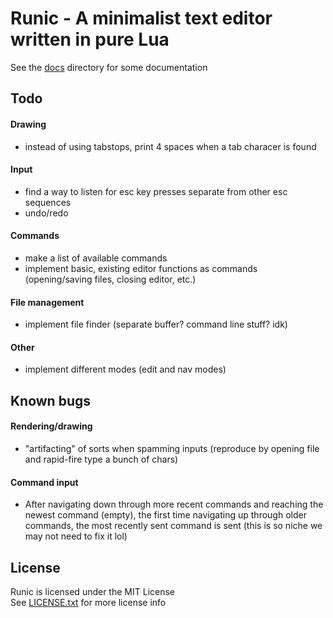 # Runic - A minimalist text editor written in pure Lua
See the [docs](docs/) directory for some documentation

## Todo
#### Drawing
- instead of using tabstops, print 4 spaces when a tab characer
  is found

#### Input
- find a way to listen for esc key presses separate from other
  esc sequences
- undo/redo

#### Commands
- make a list of available commands
- implement basic, existing editor functions as commands
  (opening/saving files, closing editor, etc.)

#### File management
- implement file finder (separate buffer? command line stuff?
  idk) 

#### Other
- implement different modes (edit and nav modes)

## Known bugs
#### Rendering/drawing
- "artifacting" of sorts when spamming inputs (reproduce by
  opening file and rapid-fire type a bunch of chars)

#### Command input
- After navigating down through more recent commands and
  reaching the newest command (empty), the first time
  navigating up through older commands, the most recently
  sent command is sent (this is so niche we may not need to
  fix it lol)

## License
Runic is licensed under the MIT License  
See [LICENSE.txt](LICENSE.txt) for more license info
